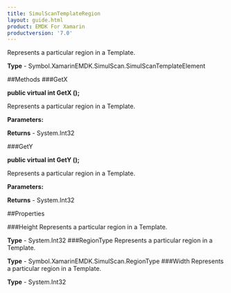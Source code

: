 ```yaml
---
title: SimulScanTemplateRegion
layout: guide.html
product: EMDK For Xamarin 
productversion: '7.0' 
---
```

Represents a particular region in a Template.

**Type** - Symbol.XamarinEMDK.SimulScan.SimulScanTemplateElement

##Methods
###GetX

**public virtual int GetX ();**

Represents a particular region in a Template.

**Parameters:**

**Returns** - System.Int32

###GetY

**public virtual int GetY ();**

Represents a particular region in a Template.

**Parameters:**

**Returns** - System.Int32

##Properties

###Height
Represents a particular region in a Template.

**Type** - System.Int32
###RegionType
Represents a particular region in a Template.

**Type** - Symbol.XamarinEMDK.SimulScan.RegionType
###Width
Represents a particular region in a Template.

**Type** - System.Int32
